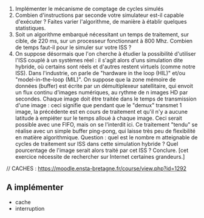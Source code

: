 1. Implémenter le mécanisme de comptage de cycles simulés
2. Combien d'instructions par seconde votre simulateur est-il capable d'exécuter ? Faites varier l'algorithme, de manière à établir quelques statistiques.
3. Soit un algorithme embarqué nécessitant un temps de traitement, sur cible, de 220 ms, sur un processeur fonctionnant à 800 Mhz. Combien de temps faut-il pour le simuler sur votre ISS ?
4. On suppose désormais que l'on cherche à étudier la possibilité d'utiliser l'ISS couplé à un systèmes réel : il s'agit alors d'uns simulation dite hybride, où certains sont réels et d'autres restent virtuels (comme notre ISS). Dans l'industrie, on parle de "hardware in the loop (HIL)" et/ou "model-in-the-loop (MIL)". On suppose que la zone mémoire de données (buffer) est écrite par un démultiplexeur satellitaire, qui envoit un flux continu d'images numériques, au rythme de n images HD par secondes. Chaque image doit être traitée dans le temps de transmission d'une image : ceci signifie que pendant que le "demux" transmet 1 image, la précédente est en cours de traitement et qu'il n'y a aucune latitude à empiéter sur le temps alloué à chaque image. Ceci serait possible avec une FIFO, mais on se l'interdit ici. Ce traitement "tendu" se réalise avec un simple buffer ping-pong, qui laisse très peu de flexibilité en matière algorithmique. Question : quel est le nombre m atteignable de cycles de traitement sur ISS dans cette simulation hybride ? Quel pourcentage de l'image serait alors traité par cet ISS ? Conclure. [cet exercice nécessite de rechercher sur Internet certaines grandeurs.]

// CACHES : https://moodle.ensta-bretagne.fr/course/view.php?id=1292


## A implémenter

* cache
* interruption